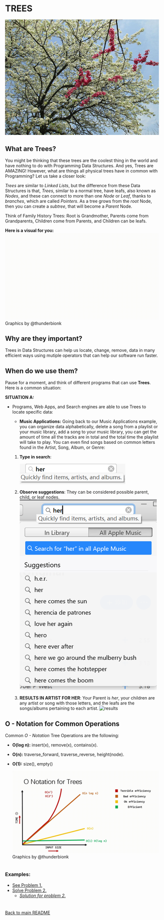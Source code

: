 # TREES
![Trees](/IMAGES/TREE/treesmain.jpg)

<h2>What are Trees?</h2>

You might be thinking that these trees are the coolest thing in the world and have nothing to do with Programming Data Structures. And yes, Trees are AMAZING! However, what are things all physical trees have in common with Programming? Let us take a closer look:

*Trees* are similar to *Linked Lists*, but the difference from these Data Structures is that, *Trees*, similar to a normal tree, have leafs, also known as *Nodes*, and these can connect to more than one *Node* or *Leaf*, thanks to *branches*, which are called *Pointers*. As a tree grows from the *root* Node, then you can create a *subtree*, that will become a *Parent* Node.

Think of Family History Trees: Root is Grandmother, Parents come from Grandparents, Children come from Parents, and Children can be leafs.

**Here is a visual for you:**
![Binary Trees](/IMAGES/TREE/Tree_struct.gif)
<h9> Graphics by @thunderbionk </h9>


<h2>Why are they important?</h2>

Trees in Data Structures can help us locate, change, remove, data in many efficient ways using mutiple operators that can help our software run faster.

<h2>When do we use them?</h2>

Pause for a moment, and think of different programs that can use **Trees**. Here is a common situation:

**SITUATION A:**

- Programs, Web Apps, and Search engines are able to use Trees to locate specific data:
    * **Music Applications:** Going back to our Music Applications example, you can organize data alphabetically, delete a song from a playlist or your music library, add a song to your music library, you can get the amount of time all the tracks are in total and the total time the playlist will take to play. You can even find songs based on common letters found in the Artist, Song, Album, or Genre:

    1.  **Type in search**:

        ![bar](/IMAGES/TREE/search_bar.png)

    2.  **Observe suggestions**: They can be considered possible parent, child, or leaf nodes.
    ![bar](/IMAGES/TREE/search.png)

    3. **RESULTS IN ARTIST FOR HER**: Your Parent is *her*, your children are any artist or song with those letters, and the leafs are the songs/albums pertaining to each artist. 
    ![results](/IMAGES/TREE/search.gif)

<h2> O - Notation for Common Operations </h2>

Common *O - Notation* Tree Operations are the following:

- **O(log n):**  insert(x), remove(x), contains(x).
- **O(n):** traverse_forward, traverse_reverse, height(node).
- **O(1):** size(), empty()

    ![tree O](/IMAGES/TREE/O_tree.gif)
<h9> Graphics by @thunderbionk </h9>


# <h3> Examples:</h3>

- [See Problem 1.](2.TREE_PROBLEM_1.py)
- [Solve Problem 2.](3.TREE_PROBLEM_2.py)
    - [*Solution for problem 2.*](4.SOLUTION_PROBLEM_2.py)

#
[Back to main README](../README.md)